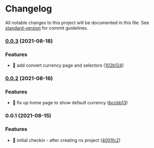 # Changelog

All notable changes to this project will be documented in this file. See [standard-version](https://github.com/conventional-changelog/standard-version) for commit guidelines.

### [0.0.3](https://github.com/DuncanFaulkner/currencyConverter/compare/v0.0.2...v0.0.3) (2021-08-18)


### Features

* 🎸 add convert currency page and selectors ([102b124](https://github.com/DuncanFaulkner/currencyConverter/commit/102b1247f45fb9f6eafbfa688d01d519a7519013))

### [0.0.2](https://github.com/DuncanFaulkner/currencyConverter/compare/v0.0.1...v0.0.2) (2021-08-16)


### Features

* 🎸 fix up home page to show default currency ([bccbb13](https://github.com/DuncanFaulkner/currencyConverter/commit/bccbb138a7a42da6f1a076335667f451c7e41335))

### 0.0.1 (2021-08-15)


### Features

* 🎸 initial checkin - after creating nx project ([4001fc2](https://github.com/DuncanFaulkner/currencyConverter/commit/4001fc2bb2034ceaf530e0b5065ad0207f2c1e1d))
